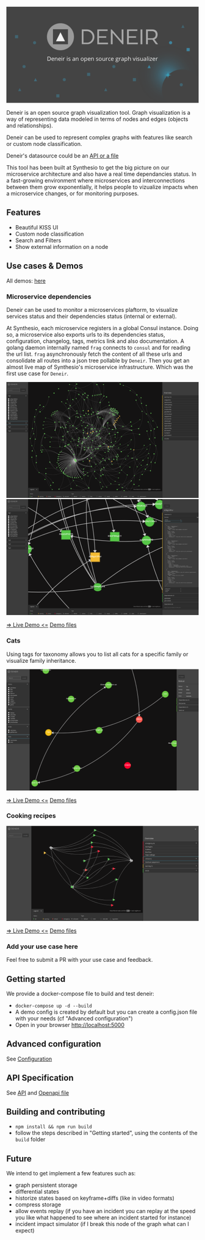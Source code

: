 ![Image of Deneir](docs/assets/deneir_card.png)

Deneir is an open source graph visualization tool. Graph visualization is a way of representing data modeled in terms of nodes and edges (objects and relationships).

Deneir can be used to represent complex graphs with features like search or custom node classification.

Deneir's datasource could be an [API or a file](#API-Specification)

This tool has been built at Synthesio to get the big picture on our microservice architecture and also have a real time dependancies status.
In a fast-growing environment where microservices and interconnections between them grow exponentially, it helps people to vizualize impacts when a microservice changes, or for monitoring purposes.


## Features

- Beautiful KISS UI
- Custom node classification
- Search and Filters
- Show external information on a node


## Use cases & Demos

All demos: [here](https://deneir.github.io/)


### Microservice dependencies

Deneir can be used to monitor a microservices plaftorm, to visualize services status and their dependencies status (internal or external).

At Synthesio, each microservice registers in a global Consul instance. Doing so, a microservice also exports urls to its dependencies status, configuration, changelog, tags, metrics link and also documentation.
A golang daemon internally named `frag` connects to `consul` and for reading the url list. `frag` asynchronously fetch the content of all these urls and consolidate all routes into a  json tree pollable by `Deneir`.
Then you get an almost live map of Synthesio's microservice infrastructure. Which was the first use case for `Deneir`.


![Deneir for microservice](docs/assets/deneir_microservice.png)
![Deneir for microservice (details)](docs/assets/deneir_microservice_details.png)

[=> Live Demo <=](https://deneir.github.io/microservice/)
[Demo files](https://github.com/deneir/deneir/tree/main/demos/microservices/)



### Cats

Using tags for taxonomy allows you to list all cats for a specific family or visualize family inheritance.

![Deneir for cats](docs/assets/deneir_cats.png)

[=> Live Demo <=](https://deneir.github.io/cats/)
[Demo files](https://github.com/deneir/deneir/tree/main/demos/cats/)


### Cooking recipes

![Deneir for cooking recipes](docs/assets/deneir_food.png)

[=> Live Demo <=](https://deneir.github.io/food/)
[Demo files](https://github.com/deneir/deneir/tree/main/demos/food/)


### Add your use case here

Feel free to submit a PR with your use case and feedback.


## Getting started

We provide a docker-compose file to build and test deneir:
* `docker-compose up -d --build`
* A demo config is created by default but you can create a config.json file with your needs (cf "Advanced configuration")
* Open in your browser [http://localhost:5000](http://localhost:5000)


## Advanced configuration

See [Configuration](docs/configuration.md)


## API Specification

See [API](docs/api.md) and [Openapi file](docs/openapi.yaml)


## Building and contributing

* `npm install && npm run build`
* follow the steps described in "Getting started", using the contents of the `build` folder

## Future

We intend to get implement a few features such as:
- graph persistent storage
- differential states
- historize states based on keyframe+diffs (like in video formats)
- compress storage
- allow events replay (if you have an incident you can replay at the speed you like what happened to see where an incident started for instance)
- incident impact simulator (if I break this node of the graph what can I expect)
